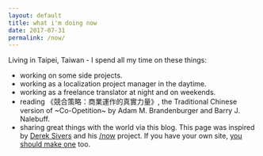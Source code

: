```yaml
---
layout: default
title: what i'm doing now
date: 2017-07-31
permalink: /now/
---
```


Living in Taipei, Taiwan - I spend all my time on these things:
- working on some side projects.
- working as a localization project manager in the daytime.
- working as a freelance translator at night and on weekends.
- reading 《競合策略：商業運作的真實力量》, the Traditional Chinese version of ~Co-Opetition~ by Adam M. Brandenburger and Barry J. Nalebuff.
- sharing great things with the world via this blog.
This page was inspired by [Derek Sivers](https://sivers.org/ "Derek Sivers") and his [/now](http://nownownow.com/) project. If you have your own site, [you should make one](http://nownownow.com/about "about nownownow.com") too.
